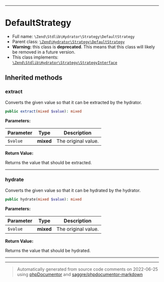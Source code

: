 ***

# DefaultStrategy





* Full name: `\Zend\Stdlib\Hydrator\Strategy\DefaultStrategy`
* Parent class: [`\Zend\Hydrator\Strategy\DefaultStrategy`](../../../Hydrator/Strategy/DefaultStrategy.md)
* **Warning:** this class is **deprecated**. This means that this class will likely be removed in a future version.
* This class implements:
[`\Zend\Stdlib\Hydrator\Strategy\StrategyInterface`](./StrategyInterface.md)






## Inherited methods


### extract

Converts the given value so that it can be extracted by the hydrator.

```php
public extract(mixed $value): mixed
```








**Parameters:**

| Parameter | Type | Description |
|-----------|------|-------------|
| `$value` | **mixed** | The original value. |


**Return Value:**

Returns the value that should be extracted.



***

### hydrate

Converts the given value so that it can be hydrated by the hydrator.

```php
public hydrate(mixed $value): mixed
```








**Parameters:**

| Parameter | Type | Description |
|-----------|------|-------------|
| `$value` | **mixed** | The original value. |


**Return Value:**

Returns the value that should be hydrated.



***


***
> Automatically generated from source code comments on 2022-06-25 using [phpDocumentor](http://www.phpdoc.org/) and [saggre/phpdocumentor-markdown](https://github.com/Saggre/phpDocumentor-markdown)
